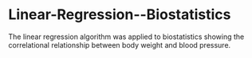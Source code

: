 # Linear-Regression--Biostatistics
The linear regression algorithm was applied to biostatistics showing the correlational relationship between body weight and blood pressure.
